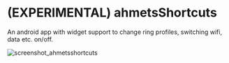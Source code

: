 # (EXPERIMENTAL) ahmetsShortcuts
An android app with widget support to change ring profiles, switching wifi, data etc. on/off.

![screenshot_ahmetsshortcuts](https://user-images.githubusercontent.com/26849219/53564069-ec611880-3b66-11e9-8091-a9dd4eff9e7f.png)
